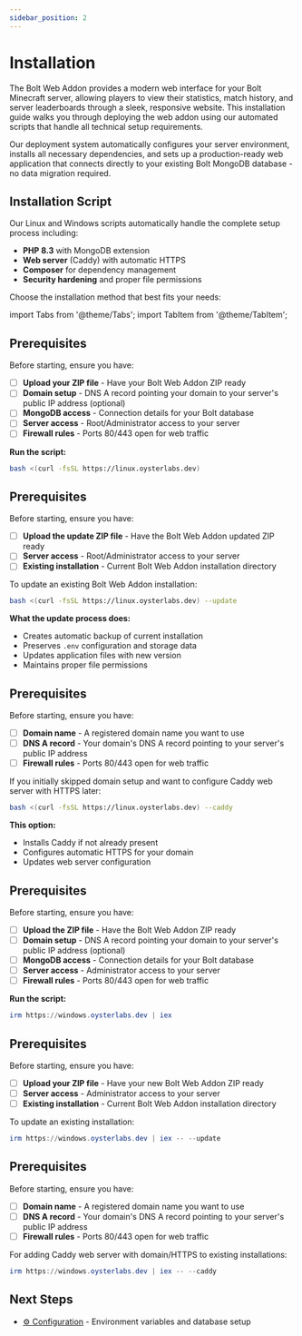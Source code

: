 ```yaml
---
sidebar_position: 2
---
```


# Installation

The Bolt Web Addon provides a modern web interface for your Bolt Minecraft server, allowing players to view their statistics, match history, and server leaderboards through a sleek, responsive website. This installation guide walks you through deploying the web addon using our automated scripts that handle all technical setup requirements.

Our deployment system automatically configures your server environment, installs all necessary dependencies, and sets up a production-ready web application that connects directly to your existing Bolt MongoDB database - no data migration required.

## Installation Script

Our Linux and Windows scripts automatically handle the complete setup process including:
- **PHP 8.3** with MongoDB extension
- **Web server** (Caddy) with automatic HTTPS
- **Composer** for dependency management
- **Security hardening** and proper file permissions

Choose the installation method that best fits your needs:

import Tabs from '@theme/Tabs';
import TabItem from '@theme/TabItem';

<Tabs>
<TabItem value="linux" label="🐧 Linux">

<Tabs>
<TabItem value="linux-fresh" label="🆕 Fresh Install">

## Prerequisites

Before starting, ensure you have:
- [ ] **Upload your ZIP file** - Have your Bolt Web Addon ZIP ready
- [ ] **Domain setup** - DNS A record pointing your domain to your server's public IP address (optional)
- [ ] **MongoDB access** - Connection details for your Bolt database
- [ ] **Server access** - Root/Administrator access to your server
- [ ] **Firewall rules** - Ports 80/443 open for web traffic

**Run the script:**

```bash
bash <(curl -fsSL https://linux.oysterlabs.dev)
```

</TabItem>
<TabItem value="linux-update" label="🔄 Update">

## Prerequisites

Before starting, ensure you have:
- [ ] **Upload the update ZIP file** - Have the Bolt Web Addon updated ZIP ready
- [ ] **Server access** - Root/Administrator access to your server
- [ ] **Existing installation** - Current Bolt Web Addon installation directory

To update an existing Bolt Web Addon installation:

```bash
bash <(curl -fsSL https://linux.oysterlabs.dev) --update
```

**What the update process does:**
- Creates automatic backup of current installation
- Preserves `.env` configuration and storage data
- Updates application files with new version
- Maintains proper file permissions

</TabItem>
<TabItem value="linux-domain" label="🌐 Domain Setup">

## Prerequisites

Before starting, ensure you have:
- [ ] **Domain name** - A registered domain name you want to use
- [ ] **DNS A record** - Your domain's DNS A record pointing to your server's public IP address
- [ ] **Firewall rules** - Ports 80/443 open for web traffic

If you initially skipped domain setup and want to configure Caddy web server with HTTPS later:

```bash
bash <(curl -fsSL https://linux.oysterlabs.dev) --caddy
```

**This option:**
- Installs Caddy if not already present
- Configures automatic HTTPS for your domain
- Updates web server configuration

</TabItem>
</Tabs>

</TabItem>
<TabItem value="windows" label="🪟 Windows">

<Tabs>
<TabItem value="windows-fresh" label="🆕 Fresh Install">

## Prerequisites

Before starting, ensure you have:
- [ ] **Upload the ZIP file** - Have the Bolt Web Addon ZIP ready
- [ ] **Domain setup** - DNS A record pointing your domain to your server's public IP address (optional)
- [ ] **MongoDB access** - Connection details for your Bolt database
- [ ] **Server access** - Administrator access to your server
- [ ] **Firewall rules** - Ports 80/443 open for web traffic

**Run the script:**

```powershell
irm https://windows.oysterlabs.dev | iex
```

</TabItem>
<TabItem value="windows-update" label="🔄 Update">

## Prerequisites

Before starting, ensure you have:
- [ ] **Upload your ZIP file** - Have your new Bolt Web Addon ZIP ready
- [ ] **Server access** - Administrator access to your server
- [ ] **Existing installation** - Current Bolt Web Addon installation directory

To update an existing installation:

```powershell
irm https://windows.oysterlabs.dev | iex -- --update
```

</TabItem>
<TabItem value="windows-domain" label="🌐 Domain Setup">

## Prerequisites

Before starting, ensure you have:
- [ ] **Domain name** - A registered domain name you want to use
- [ ] **DNS A record** - Your domain's DNS A record pointing to your server's public IP address
- [ ] **Firewall rules** - Ports 80/443 open for web traffic

For adding Caddy web server with domain/HTTPS to existing installations:

```powershell
irm https://windows.oysterlabs.dev | iex -- --caddy
```

</TabItem>
</Tabs>

</TabItem>
</Tabs>

## Next Steps

- [⚙️ Configuration](Configuration.md) - Environment variables and database setup